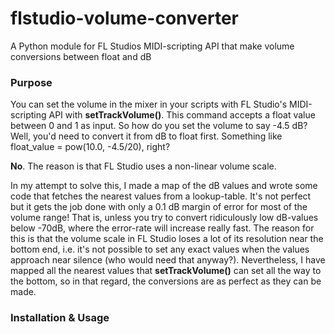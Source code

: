 # flstudio-volume-converter
A Python module for FL Studios MIDI-scripting API that make volume conversions between float and dB

### Purpose

You can set the volume in the mixer in your scripts with FL Studio's MIDI-scripting API with **setTrackVolume()**. This command accepts a float value between 0 and 1 as input. So how do you set the volume to say -4.5 dB?  Well, you'd need to convert it from dB to float first. Something like float_value = pow(10.0, -4.5/20), right?  

**No**. The reason is that FL Studio uses a non-linear volume scale.

In my attempt to solve this, I made a map of the dB values and wrote some code that fetches the nearest values from a lookup-table. It's not perfect but it gets the job done with only a 0.1 dB margin of error for most of the volume range! That is, unless you try to convert ridiculously low dB-values below -70dB, where the error-rate will increase really fast. The reason for this is that the volume scale in FL Studio loses a lot of its resolution near the bottom end, i.e. it's not possible to set any exact values when the values approach near silence (who would need that anyway?). Nevertheless, I have mapped all the nearest values that **setTrackVolume()** can set all the way to the bottom, so in that regard, the conversions are as perfect as they can be made.

### Installation & Usage
